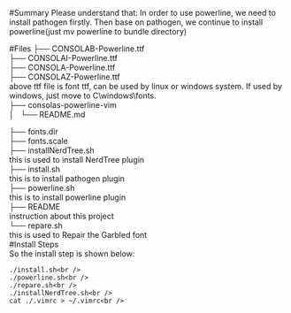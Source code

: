 #Summary
Please understand that:
In order to use powerline, we need to install pathogen firstly. 
Then base on pathogen, we continue to install powerline(just mv powerline to bundle directory)

#Files
├── CONSOLAB-Powerline.ttf<br />
├── CONSOLAI-Powerline.ttf<br />
├── CONSOLA-Powerline.ttf<br />
├── CONSOLAZ-Powerline.ttf<br />
    above ttf file is font ttf, can be used by linux or windows system. If used by windows, just move to C\windows\fonts\.  
├── consolas-powerline-vim<br />
│   └── README.md<br />

├── fonts.dir<br />
├── fonts.scale<br />
├── installNerdTree.sh<br />
    this is used to install NerdTree plugin <br />
├── install.sh<br />
    this is to install pathogen plugin<br />
├── powerline.sh<br />
    this is to install powerline plugin<br />
├── README<br />
    instruction about this project<br />
└── repare.sh<br />
    this is used to Repair the Garbled font<br />
#Install Steps<br />
    So the install step is shown below:

    ./install.sh<br />
    ./powerline.sh<br />
    ./repare.sh<br />
    ./installNerdTree.sh<br />
    cat ./.vimrc > ~/.vimrc<br />


